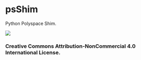 # psShim
Python Polyspace Shim.

![](https://creativecommons.org/images/deed/cc_icon_black_x2.png)

### Creative Commons Attribution-NonCommercial 4.0 International License.
